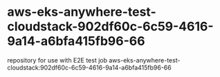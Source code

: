 # aws-eks-anywhere-test-cloudstack-902df60c-6c59-4616-9a14-a6bfa415fb96-66
repository for use with E2E test job aws-eks-anywhere-test-cloudstack:902df60c-6c59-4616-9a14-a6bfa415fb96-66
